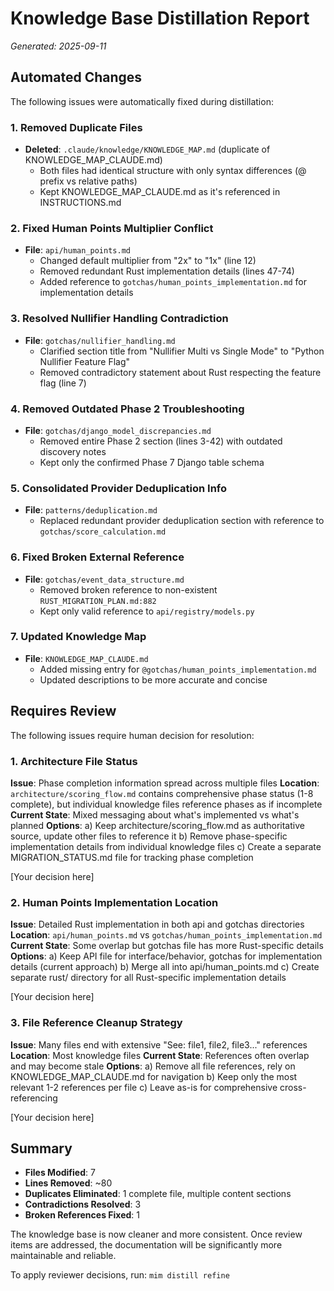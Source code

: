 # Knowledge Base Distillation Report

*Generated: 2025-09-11*

## Automated Changes

The following issues were automatically fixed during distillation:

### 1. Removed Duplicate Files
- **Deleted**: `.claude/knowledge/KNOWLEDGE_MAP.md` (duplicate of KNOWLEDGE_MAP_CLAUDE.md)
  - Both files had identical structure with only syntax differences (@ prefix vs relative paths)
  - Kept KNOWLEDGE_MAP_CLAUDE.md as it's referenced in INSTRUCTIONS.md

### 2. Fixed Human Points Multiplier Conflict
- **File**: `api/human_points.md`
  - Changed default multiplier from "2x" to "1x" (line 12)
  - Removed redundant Rust implementation details (lines 47-74)
  - Added reference to `gotchas/human_points_implementation.md` for implementation details

### 3. Resolved Nullifier Handling Contradiction
- **File**: `gotchas/nullifier_handling.md`
  - Clarified section title from "Nullifier Multi vs Single Mode" to "Python Nullifier Feature Flag"
  - Removed contradictory statement about Rust respecting the feature flag (line 7)

### 4. Removed Outdated Phase 2 Troubleshooting
- **File**: `gotchas/django_model_discrepancies.md`
  - Removed entire Phase 2 section (lines 3-42) with outdated discovery notes
  - Kept only the confirmed Phase 7 Django table schema

### 5. Consolidated Provider Deduplication Info
- **File**: `patterns/deduplication.md`
  - Replaced redundant provider deduplication section with reference to `gotchas/score_calculation.md`

### 6. Fixed Broken External Reference
- **File**: `gotchas/event_data_structure.md`
  - Removed broken reference to non-existent `RUST_MIGRATION_PLAN.md:882`
  - Kept only valid reference to `api/registry/models.py`

### 7. Updated Knowledge Map
- **File**: `KNOWLEDGE_MAP_CLAUDE.md`
  - Added missing entry for `@gotchas/human_points_implementation.md`
  - Updated descriptions to be more accurate and concise

## Requires Review

The following issues require human decision for resolution:

### 1. Architecture File Status
**Issue**: Phase completion information spread across multiple files
**Location**: `architecture/scoring_flow.md` contains comprehensive phase status (1-8 complete), but individual knowledge files reference phases as if incomplete
**Current State**: Mixed messaging about what's implemented vs what's planned
**Options**:
a) Keep architecture/scoring_flow.md as authoritative source, update other files to reference it
b) Remove phase-specific implementation details from individual knowledge files
c) Create a separate MIGRATION_STATUS.md file for tracking phase completion

<!-- USER INPUT START -->
[Your decision here]
<!-- USER INPUT END -->

### 2. Human Points Implementation Location
**Issue**: Detailed Rust implementation in both api and gotchas directories
**Location**: `api/human_points.md` vs `gotchas/human_points_implementation.md`
**Current State**: Some overlap but gotchas file has more Rust-specific details
**Options**:
a) Keep API file for interface/behavior, gotchas for implementation details (current approach)
b) Merge all into api/human_points.md
c) Create separate rust/ directory for all Rust-specific implementation details

<!-- USER INPUT START -->
[Your decision here]
<!-- USER INPUT END -->

### 3. File Reference Cleanup Strategy
**Issue**: Many files end with extensive "See: file1, file2, file3..." references
**Location**: Most knowledge files
**Current State**: References often overlap and may become stale
**Options**:
a) Remove all file references, rely on KNOWLEDGE_MAP_CLAUDE.md for navigation
b) Keep only the most relevant 1-2 references per file
c) Leave as-is for comprehensive cross-referencing

<!-- USER INPUT START -->
[Your decision here]
<!-- USER INPUT END -->

## Summary

- **Files Modified**: 7
- **Lines Removed**: ~80
- **Duplicates Eliminated**: 1 complete file, multiple content sections
- **Contradictions Resolved**: 3
- **Broken References Fixed**: 1

The knowledge base is now cleaner and more consistent. Once review items are addressed, the documentation will be significantly more maintainable and reliable.

To apply reviewer decisions, run: `mim distill refine`